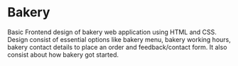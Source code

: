# Bakery

Basic Frontend design of bakery web application using HTML and CSS. Design consist of essential options like bakery menu, bakery working hours, bakery contact details to
place an order and feedback/contact form. It also consist about how bakery got started. 
